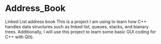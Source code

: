 Address_Book
============

Linked List address book
This is a project I am using to learn how C++ handles data structures such as linked list, queues, stacks, and bianary trees. Additionally, I will use this project to learn some basic GUI coding for C++ with Q(t).

